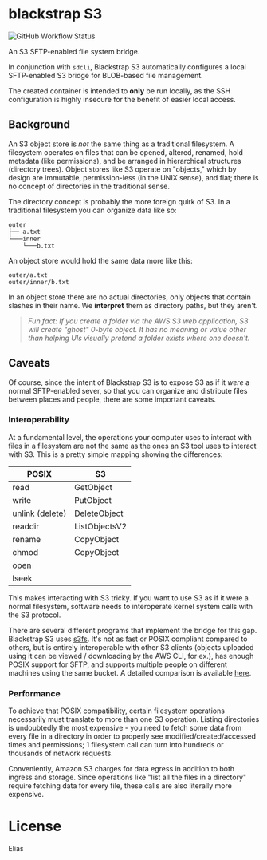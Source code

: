 # blackstrap S3

![GitHub Workflow Status](https://img.shields.io/github/actions/workflow/status/metabronx/blackstrap_s3/build.yaml?label=latest%20build&style=flat-square)

An S3 SFTP-enabled file system bridge.

In conjunction with `sdcli`, Blackstrap S3 automatically configures a local SFTP-enabled S3 bridge for BLOB-based file management.

The created container is intended to **only** be run locally, as the SSH configuration is highly insecure for the benefit of
easier local access.

## Background

An S3 object store is _not_ the same thing as a traditional filesystem. A filesystem operates on files that can be opened, altered, renamed, hold metadata (like permissions), and be arranged in hierarchical structures (directory trees). Object stores like S3 operate on "objects," which by design are immutable, permission-less (in the UNIX sense), and flat; there is no concept of directories in the traditional sense.

The directory concept is probably the more foreign quirk of S3. In a traditional filesystem you can organize data like so:

```plain
outer
├── a.txt
└───inner
    └───b.txt
```

An object store would hold the same data more like this:

```plain
outer/a.txt
outer/inner/b.txt
```

In an object store there are no actual directories, only objects that contain slashes in their name. We **interpret** them as directory paths, but they aren't.

> _Fun fact: If you create a folder via the AWS S3 web application, S3 will create "ghost" 0-byte object. It has no meaning or value other than helping UIs visually pretend a folder exists where one doesn't._

## Caveats

Of course, since the intent of Blackstrap S3 is to expose S3 as if it _were_ a normal SFTP-enabled sever, so that you can organize and distribute files between places and people, there are some important caveats.

### Interoperability

At a fundamental level, the operations your computer uses to interact with files in a filesystem are not the same as the ones an S3 tool uses to interact with S3. This is a pretty simple mapping showing the differences:

| POSIX            | S3             |
|------------------|----------------|
| read             | GetObject      |
| write            | PutObject      |
| unlink (delete)  | DeleteObject   |
| readdir          | ListObjectsV2  |
| rename           | CopyObject     |
| chmod            | CopyObject     |
| open             |                |
| lseek            |                |

This makes interacting with S3 tricky. If you want to use S3 as if it were a normal filesystem, software needs to interoperate kernel system calls with the S3 protocol.

There are several different programs that implement the bridge for this gap. Blackstrap S3 uses [s3fs](https://github.com/s3fs-fuse/s3fs-fuse). It's not as fast or POSIX compliant compared to others, but is entirely interoperable with other S3 clients (objects uploaded using it can be viewed / downloading by the AWS CLI, for ex.), has enough POSIX support for SFTP, and supports multiple people on different machines using the same bucket. A detailed comparison is available [here](http://gaul.org/talks/s3fs-tradeoffs).

### Performance

To achieve that POSIX compatibility, certain filesystem operations necessarily must translate to more than one S3 operation. Listing directories is undoubtedly the most expensive - you need to fetch some data from every file in a directory in order to properly see modified/created/accessed times and permissions; 1 filesystem call can turn into hundreds or thousands of network requests.

Conveniently, Amazon S3 charges for data egress in addition to both ingress and storage. Since operations like "list all the files in a directory" require fetching data for every file, these calls are also literally more expensive.

# License

Elias
